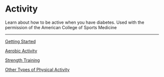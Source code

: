 # Activity

Learn about how to be active when you have diabetes. Used with the permission of the American College of Sports Medicine

<hr />

[Getting Started](/activity/getting-started)

[Aerobic Activity](/activity/aerobic-activity)

[Strength Training](/activity/strength-training)

[Other Types of Physical Activity](/activity/other-types-activity)
